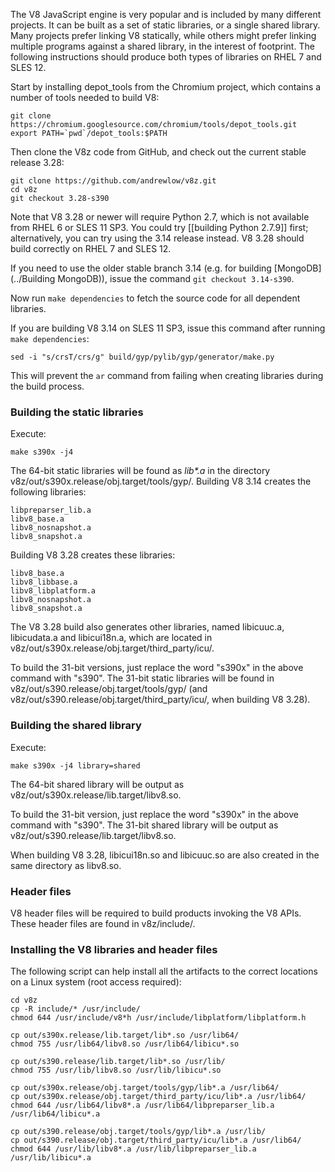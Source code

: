 The V8 JavaScript engine is very popular and is included by many different projects. It can be built as a set of static libraries, or a single shared library. Many projects prefer linking V8 statically, while others might prefer linking multiple programs against a shared library, in the interest of footprint. The following instructions should produce both types of libraries on RHEL 7 and SLES 12.

Start by installing depot_tools from the Chromium project, which contains a number of tools needed to build V8:

    git clone https://chromium.googlesource.com/chromium/tools/depot_tools.git
    export PATH=`pwd`/depot_tools:$PATH

Then clone the V8z code from GitHub, and check out the current stable release 3.28:

    git clone https://github.com/andrewlow/v8z.git
    cd v8z
    git checkout 3.28-s390

Note that V8 3.28 or newer will require Python 2.7, which is not available from RHEL 6 or SLES 11 SP3. You could try [[building Python 2.7.9]] first; alternatively, you can try using the 3.14 release instead. V8 3.28 should build correctly on RHEL 7 and SLES 12.

If you need to use the older stable branch 3.14 (e.g. for building [MongoDB](../Building MongoDB)), issue the command `git checkout 3.14-s390`.

Now run `make dependencies` to fetch the source code for all dependent libraries.

If you are building V8 3.14 on SLES 11 SP3, issue this command after running `make dependencies`:

    sed -i "s/crsT/crs/g" build/gyp/pylib/gyp/generator/make.py

This will prevent the `ar` command from failing when creating libraries during the build process.

### Building the static libraries

Execute:

    make s390x -j4

The 64-bit static libraries will be found as _lib*.a_ in the directory v8z/out/s390x.release/obj.target/tools/gyp/. Building V8 3.14 creates the following libraries:

    libpreparser_lib.a
    libv8_base.a
    libv8_nosnapshot.a
    libv8_snapshot.a

Building V8 3.28 creates these libraries:

    libv8_base.a
    libv8_libbase.a
    libv8_libplatform.a
    libv8_nosnapshot.a
    libv8_snapshot.a

The V8 3.28 build also generates other libraries, named libicuuc.a, libicudata.a and libicui18n.a, which are located in v8z/out/s390x.release/obj.target/third_party/icu/.

To build the 31-bit versions, just replace the word "s390x" in the above command with "s390". The 31-bit static libraries will be found in v8z/out/s390.release/obj.target/tools/gyp/ (and v8z/out/s390.release/obj.target/third_party/icu/, when building V8 3.28).

### Building the shared library

Execute:

    make s390x -j4 library=shared

The 64-bit shared library will be output as v8z/out/s390x.release/lib.target/libv8.so.

To build the 31-bit version, just replace the word "s390x" in the above command with "s390". The 31-bit shared library will be output as v8z/out/s390.release/lib.target/libv8.so.

When building V8 3.28, libicui18n.so and libicuuc.so are also created in the same directory as libv8.so.

### Header files

V8 header files will be required to build products invoking the V8 APIs. These header files are found in v8z/include/.

### Installing the V8 libraries and header files

The following script can help install all the artifacts to the correct locations on a Linux system (root access required):

    cd v8z
    cp -R include/* /usr/include/
    chmod 644 /usr/include/v8*h /usr/include/libplatform/libplatform.h
    
    cp out/s390x.release/lib.target/lib*.so /usr/lib64/
    chmod 755 /usr/lib64/libv8.so /usr/lib64/libicu*.so
    
    cp out/s390.release/lib.target/lib*.so /usr/lib/
    chmod 755 /usr/lib/libv8.so /usr/lib/libicu*.so
    
    cp out/s390x.release/obj.target/tools/gyp/lib*.a /usr/lib64/
    cp out/s390x.release/obj.target/third_party/icu/lib*.a /usr/lib64/
    chmod 644 /usr/lib64/libv8*.a /usr/lib64/libpreparser_lib.a /usr/lib64/libicu*.a
    
    cp out/s390.release/obj.target/tools/gyp/lib*.a /usr/lib/
    cp out/s390.release/obj.target/third_party/icu/lib*.a /usr/lib64/
    chmod 644 /usr/lib/libv8*.a /usr/lib/libpreparser_lib.a /usr/lib/libicu*.a
